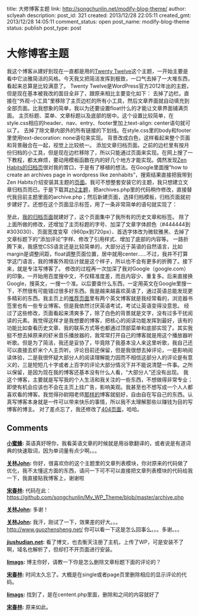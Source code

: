 title: 大修博客主题
link: http://songchunlin.net/modify-blog-theme/
author: sclyeah
description: 
post_id: 321
created: 2013/12/28 22:05:11
created_gmt: 2013/12/28 14:05:11
comment_status: open
post_name: modify-blog-theme
status: publish
post_type: post

# 大修博客主题

我这个博客从建好到现在一直都是用的[Twenty Twelve](http://wordpress.org/themes/twentytwelve)这个主题，一开始主要是看中它淡雅简洁的风格。今天我又把简洁发挥到极致，一口气去掉了一大堆东西，看起来总算是比较满意了。 Twenty Twelve是WordPress官方2012年出的主题，但是现在基本被我改的面目全非了，跟原来相比主要变化如下： 去掉了边栏。直接在“外观-小工具”里移除了主页边栏的所有小工具，然后文章界面就自动填充到全部页面。比我想象的简单，我以为还要设置float什么的才能让文章界面铺满页面。 主页标题、菜单、文章标题以及底部的居中。这个设置比较简单，在style.css相应的header、nav、entry、footer里加上text-align: center语句就可以了。 去掉了除文章内部外的所有链接的下划线。在style.css里的body和footer里使用text-decoration: none语句来实现。 背景改成白色，这样看起来整个页面和背景融合在一起，视觉上比较统一。 添加文章归档页面。之前的边栏里有按月份归档的小工具，但是现在边栏移除了，所以只能通过页面来实现。在网上搜了一下教程，都太麻烦，要动用模板函数在内的好几个地方才能实现。偶然发现[Zen Habits的归档页](http://zenhabits.net/archives/)很对我的胃口，于是有了移植的想法。在Google里面搜“how to create an archives page in wordpress like zenhabits”，搜索结果直接把我带到Zen Habits介绍安装其主题的[页面](http://zenhabits.net/install/)。我可不想整套安装它的主题，我只想建立文章归档页而已。于是下载其[zh2主题](http://zenhabits.net/theme/)，把archives.php里的代码稍作修改，直接替代我目前主题里面的archive.php；然后新建页面，选择归档模板，归档页面就初步建好了。还想在这个页面显示标签，用了一条非常简单的语句就实现了： 

> <?php wp_tag_cloud('number=0'); ?>

至此，[我的归档页面](http://www.songchunlin.net/archives/)就建好了，这个页面集中了我所有的历史文章和标签。 除了上面所做的修改，还增加了主页标题的字号、加深了文章字体颜色（#444444到#303030）、页面宽度变窄（960px到720px）、首选字体改为微软雅黑、去掉了文章标题下的“添加评论”字样、修改了引用样式、增加了底部的内容等。 一路折腾下来，我感觉CSS语言还是比较简单的，大部分近于英语的自然语言，比如margin是调整间距，float调整页面位置，居中就用center……不过，我并不打算学这门语言，我的博客外观估计就是这个样子，所以也不会有更多的折腾了。接下来，就是专注写博客了。 修改的过程再一次加深了我对Google（google.com）的印象。一开始用百度搜中文，不仅精准度差，而且内容少、重复多。后来直接换Google，搜英文，一搜一个准。以后要查什么东西，一定用英文在Google里搜一下，不然很有可能错过很多好东西。我是越来越喜欢英语了，通过英语总能发现更多精彩的东西。我主页上的[推荐页面](http://www.songchunlin.net/recommend/)里有两个英文博客就是我经常看的，浏览器书签里也有一些专业博客。但是我依然讨厌英语考试，考试让英语变得没意思。 经过了这些修改，页面看起来清爽多了，除了白色的背景就是文字，没有过多干扰阅读的元素。我觉得这样才是我想要的博客，把核心的阅读功能发挥到最好，该有的功能比如查看历史文章、我的联系方式等也都通过顶部菜单和底部实现了。其实我挺不想去掉原来的虾米音乐播放器的，我常常打开自己的博客就是用这个播放器听听歌。但是为了简洁，我还是妥协了，毕竟除了我基本没人来这里听歌，我自己还可以直接去虾米个人主页听。评论目前还保留，但是我很想去掉评论，一是影响阅读体验，二是我很怀疑大部分人的阅读理解能力因而不相信这部分人的评论是有意义的，三是短短几十字或者上百字的评论大部分情况下并不能说清楚一件事。之所以保留，是因为现在我的博客还基本没有什么人看，“大部分人”还没有出现。 我这个博客，主要就是写写我的个人生活和我关注的一些东西，不想做得非常专业；即使有机会应该也不会在主页上挂广告，影响美观。我甚至也不想写成一个人人都喜欢看的博客。我觉得孙尉翔老师[那样的](http://www.andrewsun.net/panta_rhei/archives/5019)博客就挺好，自由自在写自己的东西。认真写博客本身就是一件可以带来快乐的事情，所以我不太理解那些以赚钱为目的写博客的博主。 对了差点忘了，我还修改了[404页面](http://www.songchunlin.net/zhaobudaoduixiang)，哈哈。

## Comments

**[小蜜蜂](#121 "2013-12-31 20:21:04"):** 英语真好呀你，我看英语文章的时候就是用谷歌翻译的，或者说是有道词典的快速取词，因为单词量有点少啊。。。

**[关林John](#142 "2014-02-06 00:28:51"):** 你好，很喜欢你的这个主题里的文章列表模块，你对原来的代码做了优化，我不太懂这方面的东西，请问一下可不可以直接把文章列表模块的代码给我一下，我直接贴我博客上，谢谢啦

**[宋春林](#143 "2014-02-06 00:35:04"):** 代码在此：<https://github.com/songchunlin/My_WP_Theme/blob/master/archive.php>

**[关林John](#144 "2014-02-06 00:36:02"):** 多谢！

**[关林John](#145 "2014-02-06 00:49:57"):** 我汗，刚试了一下，效果差的好大。。。<http://www.guozhensheng.net/> 你可以看一下这是怎么回事么。。。多谢。。。

**[jiushudian.net](#197 "2014-03-26 20:13:19"):** 看了博文，也去衡天注册了主机，上传了WP，可是安装不了啊，域名也解析了，但却打不开页面进行安装。

**[limags](#68703 "2016-03-24 22:01:56"):** 博主你好，请教一下你是怎么删除文章标题下面的评论的？

**[宋春林](#68722 "2016-03-25 12:04:44"):** 时间太久忘了。大概是在single或者page页里删除相应的显示评论的代码。

**[limags](#68724 "2016-03-25 13:18:22"):** 找到了，是在centent.php里面，删除和之间的内容就好了

**[宋春林](#68806 "2016-03-30 10:29:32"):** 原来如此。

